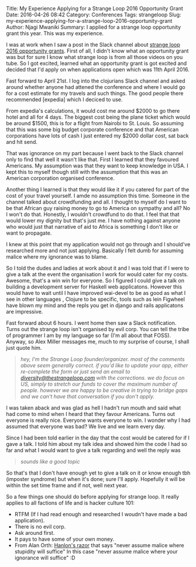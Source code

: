 Title: My Experience Applying for a Strange Loop 2016 Opportunity Grant
Date: 2016-04-26 08:42
Category: Conferences
Tags: strangeloop
Slug: my-experience-applying-for-a-strange-loop-2016-opportunity-grant
Author: Njagi Mwaniki
Summary: I applied for a strange loop opportunity grant this year. This was my experience.

I was at work when I saw a post in the Slack channel about
[strange loop 2016 opportunity grants].
First of all, I didn't know what an opportunity grant was but
for sure I know what strange loop is from all those videos on you tube.
So I got excited, learned what an opportunity grant is got excited and
decided that I'd apply on when applications open which was 11th April 2016.

Fast forward to April 21st. I log into the clojurians Slack channel
and asked around whether anyone had attened the conference and where I would go
for a cost estimate for my travels and such things.
The good people there recommended [expedia] which I deciced to use.

From expedia's calculations, it would cost me around $2000 to go there
hotel and all for 4 days. The biggest cost being the plane ticket which
would be around $1500, this is for a flight from Nairobi to St. Louis.
So assuming that this was some big budget corporate conference and that
American corporations have lots of cash I just entered my $2000 dollar
cost, sat back and hit send.

That was ignorance on my part because I went back to the Slack channel only to
find that well it wasn't like that. First I learned that they favoured
Americans. My assumption was that they want to keep 
knowledge in USA. I kept this to myself though still with the assumption that
this was an American corporation organised conference.

Another thing I learned is that they would like it if you catered for part of the
cost of your travel yourself. I amde no assumption this time.
Someone in the channel talked about crowdfunding and all.
I thought to myself do I want to be that African guy raising money to go to
America on sympathy and all?
No I won't do that. Honestly, I wouldn't crowdfund to do that. I feel that
that would lower my dignity but that's just me. I have nothing against anyone
who would just that narrative of aid to Africa is something I don't like or want
to propagate.

I knew at this point that my application would not go through and I should've
researched more and not just applying. Basically I felt dumb for assuming malice
where my ignorance was to blame.

So I told the dudes and ladies at work about it and I was told that if I
were to give a talk at the event the organisation I work for
would cater for my costs. Awesome, that's a win win for everyone.
So I figured I could give a talk on building a development server for Haskell
web applicatons. However this would have to wait until I have improved
wai-devel to be as good as what I see in other languages
, Clojure to be specific, tools such as lein Figwheel have blown my mind and
the repls you get in django and rails applicatons are impressive.

Fast forward about 6 hours.
I went home then saw a Slack notification. Turns out the strange loop isn't
organised by evil corp. You can tell the tribe of programmer I am by my
language so far (I'm all about that FOSS). Anyway, so Alex Miller messages me,
 much to my surprise of course, I shall just quote him.

> *hey, I'm the Strange Loop founder/organizer. most of the comments above
seem generally correct. if you'd like to update your app, either re-complete
the form or just send an email to diversity@thestrangeloop.com with the
corrections. we do focus on US, simply to stretch our funds to cover the
maximum number of people. however we are happy to be creative in trying to
bridge gaps and we can't have that conversation if you don't apply.*

I was taken aback and was glad as hell I hadn't run mouth and said what had come
to mind when I heard that they favour Americans. Turns out everyone is really
nice. Everyone wants everyone to win. I wonder why I had assumed that everyone
was bad? We live and we learn every day.

Since I had been told earlier in the day that the cost  would be catered 
for if I gave a talk. I told him about my talk idea and showed him the code
I had so far and what I would want to give a talk regarding and well the reply was

> *sounds like a good topic*

So that's that I don't have enough yet to give a talk on it or know enough tbh
(imposter syndrome) but when it's done; sure I'll apply. Hopefully it will be within
the set time frame and if not, well next year.

So a few things one should do before applying for strange loop. It really applies
to all factions of life and is hacker culture 101:

- RTFM (If I had read enough and researched I woudn't have made a bad application).
- There is no evil corp.
- Ask around first.
- It pays to have some of your own money.
- From Alan Orth: [Hanlon's razor] that says "never assume malice where stupidity will suffice"
In this case "never assume malice where your ignorance will suffice" :D


[strange loop 2016 opportunity grants]: http://www.thestrangeloop.com/opportunity.html
[wai-devel]: https://github.com/urbanslug/wai-devel
[Hanlon's razor]: https://en.wikipedia.org/wiki/Hanlon%27s_razor
